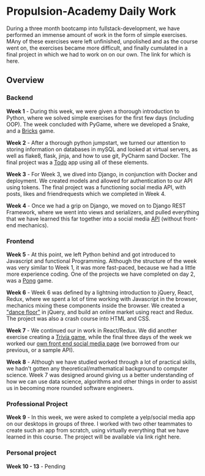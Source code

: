 # Propulsion-Academy Daily Work

During a three month bootcamp into fullstack-development, we have performed an immense amount of work in the form of simple exercises. MAny of these exercises were left unfinished, unpolished and as the course went on, the exercises became more difficult, and finally cumulated in a final project in which we had to work on on our own. The link for which is here.

## Overview

### Backend

**Week 1** - During this week, we were given a thorough introduction to Python, where we solved simple exercises for the first few days (including OOP). The week concluded with PyGame, where we developed a Snake, and a [Bricks](https://github.com/GreenTeaMagician/Propulsion-Academy/tree/master/Week1/Day5/Bricks/final) game.

**Week 2** - After a thorough python jumpstart, we turned our attention to storing information on databases in mySQL and looked at virtual servers, as well as flake8, flask, jinja, and how to use git, PyCharm sand Docker. The final project was a [Todo](https://github.com/GreenTeaMagician/Propulsion-Academy/tree/master/Week2/Day5/rest-flask-api-master) app using all of these elements.

**Week 3** - For Week 3, we dived into Django, in conjunction with Docker and deployment. We created models and allowed for authentication to our API using tokens. The final project was a functioning social media API, with posts, likes and friendrequests which we completed in Week 4.

**Week 4** - Once we had a grip on Django, we moved on to Django REST Framework, where we went into views and serializers, and pulled everything that we have learned this far together into a social media [API](https://github.com/GreenTeaMagician/Propulsion-Academy/tree/master/Week4/Django_Restframework) (without front-end mechanics).

### Frontend

**Week 5** - At this point, we left Python behind and got introduced to Javascript and functional Programming. Although the structure of the week was very similar to Week 1, it was more fast-paced, because we had a little more experience coding. One of the projects we have completed on day 2, was a [Pong](https://github.com/GreenTeaMagician/Propulsion-Academy/tree/master/Week5/Day2/Pong) game.

**Week 6** - Week 6 was defined by a lightning introduction to jQuery, React, Redux, where we spent a lot of time working with Javascript in the browser, mechanics mixing these components inside the browser. We created a ["dance floor"](https://github.com/GreenTeaMagician/Propulsion-Academy/tree/master/Week6/Day1) in jQuery, and build an online market using react and Redux. The project was also a crash course into HTML and CSS.

**Week 7** - We continued our in work in React/Redux. We did another exercise creating a [Trivia game](https://github.com/GreenTeaMagician/Propulsion-Academy/Week7/Trivia), while the final three days of the week we worked our [own front end social media page](https://github.com/GreenTeaMagician/Propulsion-Academy/Week7/Blitz) (we borrowed from our previous, or a sample API).

**Week 8** - Although we have studied worked through a lot of practical skills, we hadn't gotten any theoretical/mathematical background to computer science. Week 7 was designed around giving us a better understanding of how we can use data science, algorithms and other things in order to assist us in becoming more rounded software engineers.

### Professional Project

**Week 9** - In this week, we were asked to complete a yelp/social media app on our desktops in groups of three. I worked with two other teammates to create such an app from scratch, using virtually everything that we have learned in this course. The project will be available via link right here.

### Personal project

**Week 10 - 13** - Pending